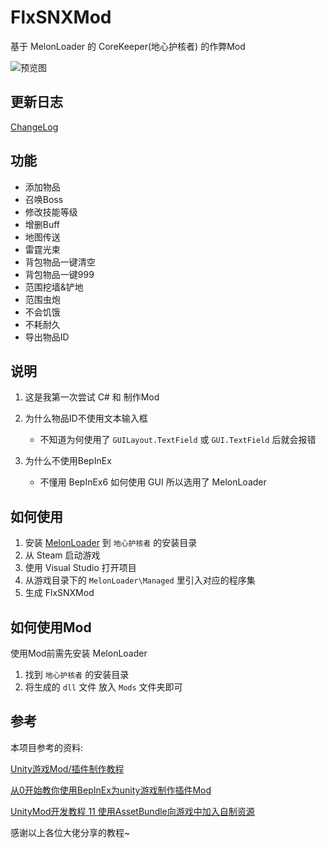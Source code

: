 # FlxSNXMod
基于 MelonLoader 的 CoreKeeper(地心护核者) 的作弊Mod  

![预览图](https://files.catbox.moe/c8brpg.jpg)
## 更新日志
[ChangeLog](https://github.com/FlxSNX/FlxSNXMod/blob/main/ChangeLog.md)

## 功能
* 添加物品
* 召唤Boss
* 修改技能等级
* 增删Buff
* 地图传送 
* 雷霆光束
* 背包物品一键清空
* 背包物品一键999
* 范围挖墙&铲地
* 范围虫炮
* 不会饥饿
* 不耗耐久
* 导出物品ID

## 说明
1. 这是我第一次尝试 C# 和 制作Mod
2. 为什么物品ID不使用文本输入框  
    - 不知道为何使用了 `GUILayout.TextField` 或 `GUI.TextField` 后就会报错  

3. 为什么不使用BepInEx  
    - 不懂用 BepInEx6 如何使用 GUI 所以选用了 MelonLoader

## 如何使用
1. 安装 [MelonLoader](https://github.com/LavaGang/MelonLoader) 到 `地心护核者` 的安装目录
2. 从 Steam 启动游戏
3. 使用 Visual Studio 打开项目
4. 从游戏目录下的 `MelonLoader\Managed` 里引入对应的程序集
5. 生成 FlxSNXMod

## 如何使用Mod
使用Mod前需先安装 MelonLoader  
1. 找到 `地心护核者` 的安装目录
2. 将生成的 `dll` 文件 放入 `Mods` 文件夹即可

## 参考
本项目参考的资料:  

[Unity游戏Mod/插件制作教程](https://www.bilibili.com/read/cv8997376?spm_id_from=333.999.0.0)  

[从0开始教你使用BepInEx为unity游戏制作插件Mod](https://mod.3dmgame.com/read/3)

[UnityMod开发教程 11 使用AssetBundle向游戏中加入自制资源](https://www.jianshu.com/p/2794c0c9d84b)

感谢以上各位大佬分享的教程~
